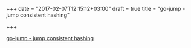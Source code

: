 +++
date = "2017-02-07T12:15:12+03:00"
draft = true
title = "go-jump - jump consistent hashing"

+++

<p><a href="https://github.com/dgryski/go-jump">go-jump - jump consistent hashing</a></p>

